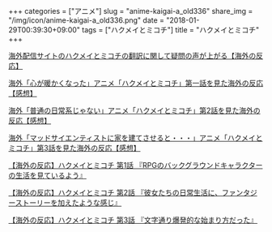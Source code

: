 +++
categories = ["アニメ"]
slug = "anime-kaigai-a_old336"
share_img = "/img/icon/anime-kaigai-a_old336.png"
date = "2018-01-29T00:39:30+09:00"
tags = ["ハクメイとミコチ"]
title = "ハクメイとミコチ"
+++




<a href="http://animekaigai.blogspot.com/2018/01/hakumeitomikochitraslator.html" rel="nofollow" target="_blank" title="海外配信サイトのハクメイとミコチの翻訳に関して疑問の声が上がる【海外の反応】">海外配信サイトのハクメイとミコチの翻訳に関して疑問の声が上がる【海外の反応】</a>

<a href="http://www.nonyaku.site/archives/6595533.html" rel="nofollow" target="_blank" title="海外「心が暖かくなった」アニメ「ハクメイとミコチ」第一話を見た海外の反応【感想】">海外「心が暖かくなった」アニメ「ハクメイとミコチ」第一話を見た海外の反応【感想】</a>

<a href="http://www.nonyaku.site/archives/6762372.html" rel="nofollow" target="_blank" title="海外「普通の日常系じゃない」アニメ「ハクメイとミコチ」第2話を見た海外の反応【感想】">海外「普通の日常系じゃない」アニメ「ハクメイとミコチ」第2話を見た海外の反応【感想】</a>

<a href="http://www.nonyaku.site/archives/6945153.html" rel="nofollow" target="_blank" title="海外「マッドサイエンティストに家を建てさせると・・・」アニメ「ハクメイとミコチ」第3話を見た海外の反応【感想】">海外「マッドサイエンティストに家を建てさせると・・・」アニメ「ハクメイとミコチ」第3話を見た海外の反応【感想】</a>

<a href="https://dsara.blog.fc2.com/blog-entry-2931.html" rel="nofollow" target="_blank" title="【海外の反応】ハクメイとミコチ 第1話 『RPGのバックグラウンドキャラクターの生活を見ているよう』">【海外の反応】ハクメイとミコチ 第1話 『RPGのバックグラウンドキャラクターの生活を見ているよう』</a>

<a href="https://dsara.blog.fc2.com/blog-entry-2959.html" rel="nofollow" target="_blank" title="【海外の反応】ハクメイとミコチ 第2話 『彼女たちの日常生活に、ファンタジーストーリーを加えたような感じ』">【海外の反応】ハクメイとミコチ 第2話 『彼女たちの日常生活に、ファンタジーストーリーを加えたような感じ』</a>

<a href="https://dsara.blog.fc2.com/blog-entry-2984.html" rel="nofollow" target="_blank" title="【海外の反応】ハクメイとミコチ 第3話 『文字通り爆発的な始まり方だった』">【海外の反応】ハクメイとミコチ 第3話 『文字通り爆発的な始まり方だった』</a>
